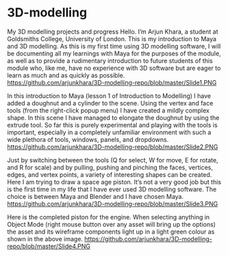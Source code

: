 # 3D-modelling
My 3D modelling projects and progress
Hello. I’m Arjun Khara, a student at Goldsmiths College, University of London. This is my introduction to Maya and 3D modelling. As this is my first time using 3D modelling software, I will be documenting all my learnings with Maya for the purposes of the module, as well as to provide a rudimentary introduction to future students of this module who, like me, have no experience with 3D software but are eager to learn as much and as quickly as possible.
https://github.com/arjunkhara/3D-modelling-repo/blob/master/Slide1.PNG

In this introduction to Maya (lesson 1 of Introduction to Modelling) I have added a doughnut and a cylinder to the scene. Using the vertex and face tools (from the right-click popup menu) I have created a mildly complex shape. In this scene I have managed to elongate the doughnut by using the extrude tool. So far this is purely experimental and playing with the tools is important, especially in a completely unfamiliar environment with such a wide plethora of tools, windows, panels, and dropdowns.
https://github.com/arjunkhara/3D-modelling-repo/blob/master/Slide2.PNG

Just by switching between the tools (Q for select, W for move, E for rotate, and R for scale) and by pulling, pushing and pinching the faces, vertices, edges, and vertex points, a variety of interesting shapes can be created. Here I am trying to draw a space age piston. It’s not a very good job but this is the first time in my life that I have ever used 3D modelling software. The choice is between Maya and Blender and I have chosen Maya.
https://github.com/arjunkhara/3D-modelling-repo/blob/master/Slide3.PNG

Here is the completed piston for the engine. When selecting anything in Object Mode (right mouse button over any asset will bring up the options) the asset and its wireframe components light up in a light green colour as shown in the above image.
https://github.com/arjunkhara/3D-modelling-repo/blob/master/Slide4.PNG
